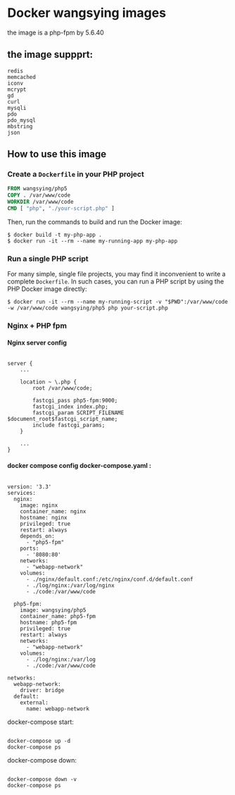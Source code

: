 # Docker wangsying images

the image is a php-fpm by 5.6.40

[git hub]:(https://github.com/wangsying/php)(https://github.com/wangsying/php)

## the image suppprt:

```console
redis
memcached
iconv
mcrypt
gd
curl
mysqli
pdo
pdo_mysql
mbstring
json
```

## How to use this image
### Create a `Dockerfile` in your PHP project

```dockerfile
FROM wangsying/php5
COPY . /var/www/code
WORKDIR /var/www/code
CMD [ "php", "./your-script.php" ]
```

Then, run the commands to build and run the Docker image:

```console
$ docker build -t my-php-app .
$ docker run -it --rm --name my-running-app my-php-app
```

### Run a single PHP script

For many simple, single file projects, you may find it inconvenient to write a complete `Dockerfile`. In such cases, you can run a PHP script by using the PHP Docker image directly:

```console
$ docker run -it --rm --name my-running-script -v "$PWD":/var/www/code -w /var/www/code wangsying/php5 php your-script.php
```
### Nginx + PHP fpm 

#### Nginx server config
```nginx config

server {
    ...

    location ~ \.php {
        root /var/www/code;

        fastcgi_pass php5-fpm:9000;
        fastcgi_index index.php;
        fastcgi_param SCRIPT_FILENAME $document_root$fastcgi_script_name;
        include fastcgi_params;
    }

    ...
}
```

#### docker compose config docker-compose.yaml :

```compose config

version: '3.3'
services:        
  nginx:
    image: nginx
    container_name: nginx
    hostname: nginx
    privileged: true
    restart: always
    depends_on:
      - "php5-fpm"
    ports:
      - '8080:80'
    networks:        
      - "webapp-network"
    volumes:
      - ./nginx/default.conf:/etc/nginx/conf.d/default.conf
      - ./log/nginx:/var/log/nginx
      - ./code:/var/www/code

  php5-fpm:
    image: wangsying/php5
    container_name: php5-fpm
    hostname: php5-fpm
    privileged: true
    restart: always
    networks:        
      - "webapp-network"
    volumes:
      - ./log/nginx:/var/log
      - ./code:/var/www/code

networks:
  webapp-network:
    driver: bridge
  default:
    external:
      name: webapp-network

```

docker-compose start:
```docker-compose run

docker-compose up -d
docker-compose ps

```
docker-compose down:
```

docker-compose down -v
docker-compose ps

```